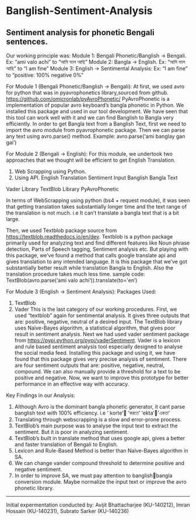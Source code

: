 # Banglish-Sentiment-Analysis
Sentiment analysis for phonetic Bengali sentences.
---------------------------------------------------

Our working principle was:
Module 1: Bengali Phonetic/Banglish -> Bengali. Ex: “ami valo achi” to “আমি ভাল আছি”
Module 2: Bangla -> English. Ex: “আমি ভাল আছি” to “I am fine”
Module 3: English -> Sentimental Analysis: Ex: “I am fine” to “positive: 100% negative 0%”

For Module 1 (Bengali Phonetic/Banglish -> Bengali):
At first, we used avro for python that was in pyavrophonetics library,sourced from github.
https://github.com/omicronlab/pyAvroPhonetic/
PyAvroPhonetic is a implementation of popular avro keyboard’s bangla phonetic in Python.
We installed this package and used in our tool development. We have seen that this tool can work well
with it and we can find Banglish to Bangla very efficiently.
In order to get Bangla text from a Banglish Text, first we need to import the avro module from
pyavrophonetic package. Then we can parse any text using avro.parse() method.
Example: avro.parse(‘ami banglay gan gai’)

For Module 2 (Bengali -> English):
For this module, we undertook two approaches that we thought will be efficient to get English
Translation.
1. Web Scrapping using Python.
2. Using API.
English Translation Sentiment Input Banglish Bangla Text

Vader Library TextBlob Library PyAvroPhonetic

In terms of WebScrapping using python (bs4 + request module), it was seen that getting translation
takes substantially longer time and the text range of the translation is not much. i.e It can’t translate a
bangla text that is a bit large.

Then, we used Textblob package source from https://textblob.readthedocs.io/en/dev.
Textblob is a python package primarily used for analyzing text and find different features like Noun
phrase detection, Parts of Speech tagging, Sentiment analysis etc. But playing with this package, we’ve
found a method that calls google translate api and gives translation to any intended language. It is this
package that we’ve got substantially better result while translation Bangla to English. Also the
translation procedure takes much less time.
sample code: TextBlob(avro.parse(‘ami valo achi’)).translate(to='en’)

For Module 3 (English -> Sentiment Analysis):
Packages Used:
1. TextBlob
2. Vader
This is the last category of our working procedures. First, we used “textblob” again for sentimental
analysis. It gives three outputs that are: positive, negative, neutral of a desired input. The TextBlob
library uses Naïve-Bayes algorithm, a statistical algorithm, that gives poor result in sentiment analysis.
Next we had used vader sentiment package from https://pypi.python.org/pypi/vaderSentiment. Vader is
a lexicon and rule based sentiment analysis tool especially designed to analyse the social media feed.
Installing this package and using it, we have found that this package gives very precise analysis of
sentiment. There are four sentiment outputs that are: positive, negative, neutral, compound. We can
also manually provide a threshold for a text to be positive and negative.
Now, we want to improve this prototype for better performance in an effective way with accuracy.

Key Findings in our Analysis:
1. Although Avro is the dominant bangla phonetic generator, it cant parse banglish text with 100%
efficiency. i.e ‘ korte’ ‘করতে’ ‘ekta’’একতা’
2. Translating through webscrapping is a slow and error-prone process.
3. TextBlob’s main purpose was to analyse the input text to extract the sentiment. But it is poor in
analyzing sentiment.
4. TextBlob’s built in translate method that uses google api, gives a better and faster translation of
Bengali to English.
5. Lexicon and Rule-Based Method is better than Naïve-Bayes algorithm in SA.
6. We can change vander compound threshold to determine positive and negative sentiment.
7. In order to improve SA, we must pay attention to banglishbangla conversion module. Maybe
normalize the input text or improve the avro phonetic library.

--------------------------------------------------------------
Initial expermentation conducted by:
Avijit Bhattacharjee (KU-140212), Imran Hossain (KU-140231), Subrato Sarker (KU-140236)
